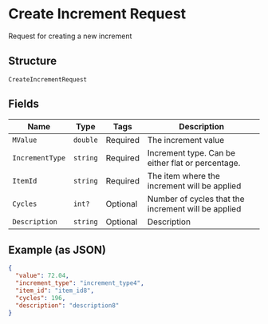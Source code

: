 
# Create Increment Request

Request for creating a new increment

## Structure

`CreateIncrementRequest`

## Fields

| Name | Type | Tags | Description |
|  --- | --- | --- | --- |
| `MValue` | `double` | Required | The increment value |
| `IncrementType` | `string` | Required | Increment type. Can be either flat or percentage. |
| `ItemId` | `string` | Required | The item where the increment will be applied |
| `Cycles` | `int?` | Optional | Number of cycles that the increment will be applied |
| `Description` | `string` | Optional | Description |

## Example (as JSON)

```json
{
  "value": 72.04,
  "increment_type": "increment_type4",
  "item_id": "item_id8",
  "cycles": 196,
  "description": "description8"
}
```

